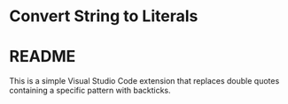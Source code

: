 # Convert String to Literals
# README

This is a simple Visual Studio Code extension that replaces double quotes containing a specific pattern with backticks.

